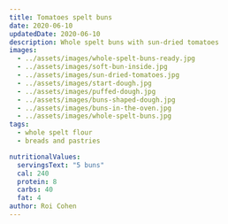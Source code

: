 ```yaml
---
title: Tomatoes spelt buns
date: 2020-06-10
updatedDate: 2020-06-10
description: Whole spelt buns with sun-dried tomatoes
images:
  - ../assets/images/whole-spelt-buns-ready.jpg
  - ../assets/images/soft-bun-inside.jpg
  - ../assets/images/sun-dried-tomatoes.jpg
  - ../assets/images/start-dough.jpg
  - ../assets/images/puffed-dough.jpg
  - ../assets/images/buns-shaped-dough.jpg
  - ../assets/images/buns-in-the-oven.jpg
  - ../assets/images/whole-spelt-buns.jpg
tags:
  - whole spelt flour
  - breads and pastries

nutritionalValues:
  servingsText: "5 buns"
  cal: 240
  protein: 8
  carbs: 40
  fat: 4
author: Roi Cohen
---
```


<PrintView fileName="tomatoes-spelt-buns"/>
